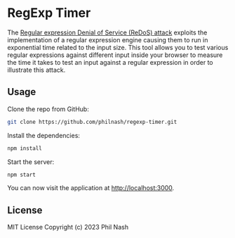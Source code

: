 # RegExp Timer

The [Regular expression Denial of Service (ReDoS) attack](https://owasp.org/www-community/attacks/Regular_expression_Denial_of_Service_-_ReDoS) exploits the implementation of a regular expression engine causing them to run in exponential time related to the input size. This tool allows you to test various regular expressions against different input inside your browser to measure the time it takes to test an input against a regular expression in order to illustrate this attack.

## Usage

Clone the repo from GitHub:

```sh
git clone https://github.com/philnash/regexp-timer.git
```

Install the dependencies:

```sh
npm install
```

Start the server:

```sh
npm start
```

You can now visit the application at [http://localhost:3000](http://localhost:3000).

## License

MIT License Copyright (c) 2023 Phil Nash